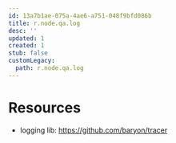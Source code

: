 ```yaml
---
id: 13a7b1ae-075a-4ae6-a751-048f9bfd086b
title: r.node.qa.log
desc: ''
updated: 1
created: 1
stub: false
customLegacy:
  path: r.node.qa.log
---
```



# Resources
- logging lib: https://github.com/baryon/tracer
